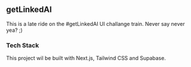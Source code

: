 ## getLinkedAI

This is a late ride on the #getLinkedAI UI challange train. Never say never yea? ;)

### Tech Stack

This project wil be built with Next.js, Tailwind CSS and Supabase.
